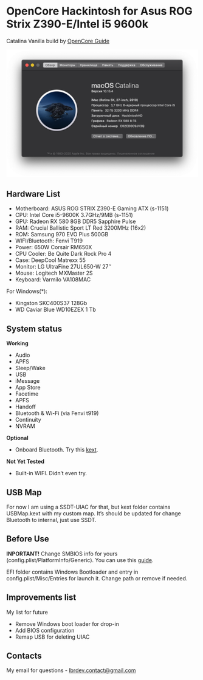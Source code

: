 # OpenCore Hackintosh for Asus ROG Strix Z390-E/Intel i5 9600k
Catalina Vanilla build by [OpenCore Guide](https://dortania.github.io/OpenCore-Desktop-Guide/)

![About](_resources/info.png)

## Hardware List
* Motherboard: ASUS ROG STRIX Z390-E Gaming ATX (s-1151)
* CPU: Intel Core i5-9600K 3.7GHz/9MB (s-1151)
* GPU: Radeon RX 580 8GB DDR5 Sapphire Pulse
* RAM: Crucial Ballistic Sport LT Red  3200MHz (16x2)
* ROM: Samsung 970 EVO Plus 500GB 
* WIFI/Bluetooth: Fenvi T919
* Power: 650W Corsair RM650X
* CPU Cooler: Be Quite Dark Rock Pro 4
* Case: DeepCool Matrexx 55
* Monitor: LG UltraFine 27UL650-W 27’’
* Mouse: Logitech MXMaster 2S
* Keyboard: Varmilo VA108MAC

For Windows(*):
* Kingston SKC400S37 128Gb
* WD Caviar Blue WD10EZEX 1 Tb

## System status
**Working**
* Audio
* APFS
* Sleep/Wake
* USB
* iMessage
* App Store
* Facetime
* APFS
* Handoff
* Bluetooth & Wi-Fi (via Fenvi t919)
* Continuity
* NVRAM

**Optional**
* Onboard Bluetooth. Try this [kext](https://github.com/zxystd/IntelBluetoothFirmware).

**Not Yet Tested**
* Built-in WIFI. Didn’t even try. 

## USB Map
For now I am using a SSDT-UIAC for that, but kext folder contains USBMap.kext with my custom map. It’s should be updated for change Bluetooth to internal, just use SSDT.

## Before Use
**INPORTANT!**
Change SMBIOS info for yours (config.plist/PlatformInfo/Generic). You can use this [guide](https://dortania.github.io/OpenCore-Desktop-Guide/post-install/iservices.html).

EFI folder contains Windows Bootloader and entry in config.plist/Misc/Entries for launch it. Change path or remove if needed.

## Improvements list
My list for future
* Remove Windows boot loader for drop-in
* Add BIOS configuration
* Remap USB for deleting UIAC


## Contacts
My email for questions - lbrdev.contact@gmail.com
